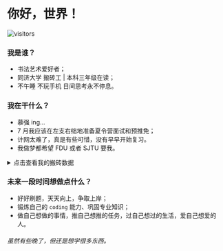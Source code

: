 # 你好，世界！

![visitors](https://visitor-badge.glitch.me/badge?page_id=skyleaworlder.skyleaworlder)

### 我是谁？

* 书法艺术爱好者；
* 同济大学 搬砖工 | 本科三年级在读；
* 不午睡 不玩手机 日间思考永不停息。


### 我在干什么？

* 慕强 ing...
* 7 月我应该在左支右绌地准备夏令营面试和预推免；
* 计网太难了，真是有些可惜，没有早早开始复习。
* 我做梦都希望 FDU 或者 SJTU 要我。

<details>
<summary>点击查看我的搬砖数据</summary>

<p align="left">
<img align="center" src="https://github-readme-stats.vercel.app/api?username=skyleaworlder" />
<img align="center" src="https://github-readme-stats.vercel.app/api/wakatime?username=skyleaworlder&layout=compact" />
</p>

* :desktop_computer: ![C](https://img.shields.io/badge/programming-language-lightgrey?logo=c)  ![python](https://img.shields.io/badge/python-3-blue?logo=python)  ![C++](http://img.shields.io/badge/C%2B%2B-but%20C%20style-green?logo=c%2B%2B) 
* :honeybee:   ![go](https://img.shields.io/badge/go-lang-blue?logo=go)  ![ECMAScript](https://img.shields.io/badge/ECMAScript-6-yellow?logo=javascript)  ![TypeScript](https://img.shields.io/static/v1?label=TypeScript&message=3.0+&color=007ACC&logo=typescript)  ![julia](https://img.shields.io/static/v1?label=Julia&message=newbee&color=9558B2&logo=julia)
* :globe_with_meridians: ![html5](https://img.shields.io/badge/HTML-5-red?logo=html5)  ![vue3](https://img.shields.io/badge/Vue-3+-green?logo=vue.js)  ![flask](https://img.shields.io/badge/flask-1.1%2B-lightgrey?logo=flask) ![mysql](https://img.shields.io/badge/MySQL-5.7%2B-red?logo=mysql) 
* :hammer_and_wrench: ![Markdown](http://img.shields.io/badge/Markdown-grey?logo=markdown) ![LaTeX](http://img.shields.io/badge/LaTeX-grey?logo=latex) ![Git](http://img.shields.io/badge/Git-grey?logo=git) 

（本人对以上内容均无任何深入了解）
一直秉持 **语言只是工具** 思想，但很可惜并未像大多数同样持有本思想的人拥有扎实的基本功。

</details>


### 未来一段时间想做点什么？

* 好好刷题，天天向上，争取上岸；
* 锻炼自己的 `coding` 能力、巩固专业知识；
* 做自己想做的事情，推自己想推的任务，过自己想过的生活，爱自己想爱的人。


###### 虽然有些晚了，但还是想学很多东西。
